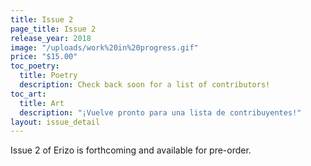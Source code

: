 ```yaml
---
title: Issue 2
page_title: Issue 2
release_year: 2018
image: "/uploads/work%20in%20progress.gif"
price: "$15.00"
toc_poetry:
  title: Poetry
  description: Check back soon for a list of contributors!
toc_art:
  title: Art
  description: "¡Vuelve pronto para una lista de contribuyentes!"
layout: issue_detail
---
```


Issue 2 of Erizo is forthcoming and available for pre-order.